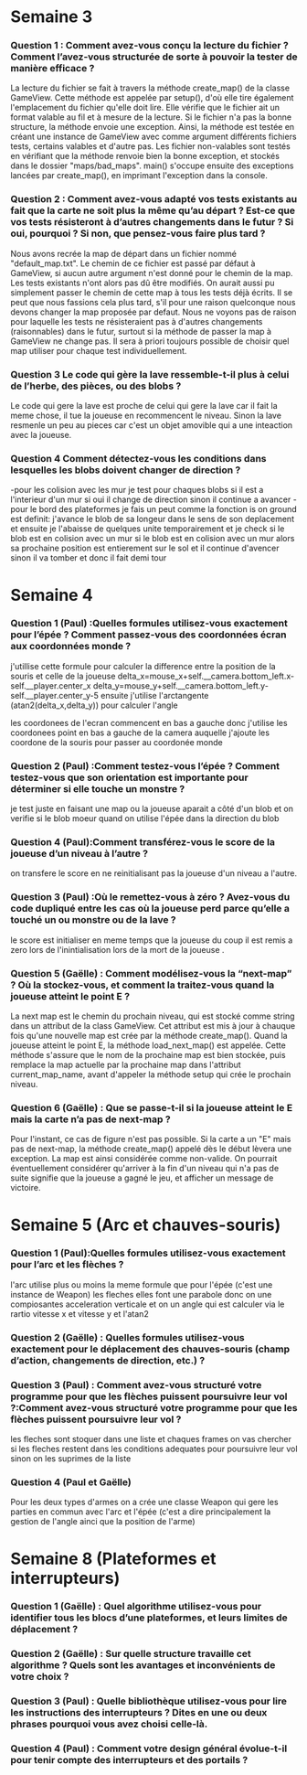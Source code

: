 # Semaine 3

### Question 1 : Comment avez-vous conçu la lecture du fichier ? Comment l’avez-vous structurée de sorte à pouvoir la tester de manière efficace ?

La lecture du fichier se fait à travers la méthode create_map() de la classe GameView. Cette méthode est appelée par setup(), d'où elle tire également l'emplacement du fichier qu'elle doit lire. 
Elle vérifie que le fichier ait un format valable au fil et à mesure de la lecture. Si le fichier n'a pas la bonne structure, la méthode envoie une exception. 
Ainsi, la méthode est testée en créant une instance de GameView avec comme argument différents fichiers tests, certains valables et d'autre pas. Les fichier non-valables sont testés en vérifiant que la méthode renvoie bien la bonne exception, et stockés dans le dossier "maps/bad_maps".
main() s'occupe ensuite des exceptions lancées par create_map(), en imprimant l'exception dans la console.


### Question 2 : Comment avez-vous adapté vos tests existants au fait que la carte ne soit plus la même qu’au départ ? Est-ce que vos tests résisteront à d’autres changements dans le futur ? Si oui, pourquoi ? Si non, que pensez-vous faire plus tard ?

Nous avons recrée la map de départ dans un fichier nommé "default_map.txt". Le chemin de ce fichier est passé par défaut à GameView, si aucun autre argument n'est donné pour le chemin de la map. Les tests existants n'ont alors pas dû être modifiés. On aurait aussi pu simplement passer le chemin de cette map à tous les tests déjà écrits. Il se peut que nous fassions cela plus tard, s'il pour une raison quelconque nous devons changer la map proposée par defaut. Nous ne voyons pas de raison pour laquelle les tests ne résisteraient pas à d'autres changements (raisonnables) dans le futur, surtout si la méthode de passer la map à GameView ne change pas. Il sera à priori toujours possible de choisir quel map utiliser pour chaque test individuellement.

### Question 3 Le code qui gère la lave ressemble-t-il plus à celui de l’herbe, des pièces, ou des blobs ? 
Le code qui gere la lave est proche de celui qui gere la lave car il fait la meme chose, il tue la joueuse en recommencent le niveau.
Sinon la  lave resmenle un peu au pieces car c'est un objet amovible qui a une inteaction avec la joueuse.

### Question 4 Comment détectez-vous les conditions dans lesquelles les blobs doivent changer de direction ?
-pour les colision avec les mur je test pour chaques blobs si il est a l'interieur d'un mur si oui il change de direction sinon il continue a avancer
-pour le bord des plateformes je fais un peut comme la fonction is on ground est definit: j'avance le blob de sa longeur dans le sens de son deplacement et ensuite je l'abaisse de quelques unite temporairement et je check si le blob est en colision avec un mur si le blob est en colision avec un mur alors sa prochaine position est entierement sur le sol et il continue d'avencer  sinon il va tomber et donc il fait demi tour

# Semaine 4

### Question 1 (Paul) :Quelles formules utilisez-vous exactement pour l’épée ? Comment passez-vous des coordonnées écran aux coordonnées monde ?
j'utillise cette formule pour calculer la difference entre la position de la souris et celle de la joueuse
    delta_x=mouse_x+self.__camera.bottom_left.x-self.__player.center_x
    delta_y=mouse_y+self.__camera.bottom_left.y-self.__player.center_y-5
ensuite j'utilise l'arctangente (atan2(delta_x,delta_y)) pour calculer l'angle

les coordonees de l'ecran commencent en bas a gauche donc j'utilise les coordonees point en bas a gauche de la camera auquelle j'ajoute les coordone de la souris pour passer au coordonée monde


### Question 2 (Paul) :Comment testez-vous l’épée ? Comment testez-vous que son orientation est importante pour déterminer si elle touche un monstre ?

je test juste en faisant une map ou la joueuse aparait a côté d'un blob et on verifie si le blob moeur quand on utilise l'épée 
dans la direction du blob


### Question 4 (Paul):Comment transférez-vous le score de la joueuse d’un niveau à l’autre ?

on transfere le score en ne reinitialisant pas la joueuse d'un niveau a l'autre. 


### Question 3 (Paul) :Où le remettez-vous à zéro ? Avez-vous du code dupliqué entre les cas où la joueuse perd parce qu’elle a touché un ou monstre ou de la lave ?
le score est initialiser en meme temps que la joueuse du coup il est remis a zero lors de l'inintialisation lors de la mort de la joueuse .



### Question 5 (Gaëlle) : Comment modélisez-vous la “next-map” ? Où la stockez-vous, et comment la traitez-vous quand la joueuse atteint le point E ?

La next map est le chemin du prochain niveau, qui est stocké comme string dans un attribut de la class GameView. Cet attribut est mis à jour à chauque fois qu'une nouvelle map est crée par la méthode create_map(). Quand la joueuse atteint le point E, la méthode load_next_map() est appelée. Cette méthode s'assure que le nom de la prochaine map est bien stockée, puis remplace la map actuelle par la prochaine map dans l'attribut current_map_name, avant d'appeler la méthode setup qui crée le prochain niveau. 

### Question 6 (Gaëlle) : Que se passe-t-il si la joueuse atteint le E mais la carte n’a pas de next-map ?

Pour l'instant, ce cas de figure n'est pas possible. Si la carte a un "E" mais pas de next-map, la méthode create_map() appelé dès le début lèvera une exception. La map est ainsi considérée comme non-valide. On pourrait éventuellement considérer qu'arriver à la fin d'un niveau qui n'a pas de suite signifie que la joueuse a gagné le jeu, et afficher un message de victoire.

# Semaine 5 (Arc et chauves-souris)

### Question 1 (Paul):Quelles formules utilisez-vous exactement pour l’arc et les flèches ?

l'arc utilise plus ou moins la meme formule que pour l'épée (c'est une instance de Weapon)
les fleches elles font une parabole donc on une compiosantes acceleration verticale et on un angle qui est calculer via 
le rartio vitesse x et vitesse y et l'atan2

### Question 2 (Gaëlle) : Quelles formules utilisez-vous exactement pour le déplacement des chauves-souris (champ d’action, changements de direction, etc.) ?

### Question 3 (Paul) : Comment avez-vous structuré votre programme pour que les flèches puissent poursuivre leur vol ?:Comment avez-vous structuré votre programme pour que les flèches puissent poursuivre leur vol ?
les fleches sont stoquer dans une liste et chaques frames on vas chercher si les fleches restent dans les conditions adequates pour poursuivre leur vol sinon on les suprimes de la liste

### Question 4 (Paul et Gaëlle)

Pour les deux types d'armes on a crée une classe Weapon qui gere les parties en commun avec l'arc et l'épée (c'est a dire principalement la gestion de l'angle ainci que la position de l'arme)

# Semaine 8 (Plateformes et interrupteurs)

### Question 1 (Gaëlle) : Quel algorithme utilisez-vous pour identifier tous les blocs d’une plateformes, et leurs limites de déplacement ?

### Question 2 (Gaëlle) : Sur quelle structure travaille cet algorithme ? Quels sont les avantages et inconvénients de votre choix ?

### Question 3 (Paul) : Quelle bibliothèque utilisez-vous pour lire les instructions des interrupteurs ? Dites en une ou deux phrases pourquoi vous avez choisi celle-là.

### Question 4 (Paul) : Comment votre design général évolue-t-il pour tenir compte des interrupteurs et des portails ?
